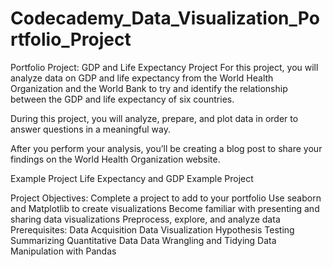 # Codecademy_Data_Visualization_Portfolio_Project
Portfolio Project: GDP and Life Expectancy Project
For this project, you will analyze data on GDP and life expectancy from the World Health Organization and the World Bank to try and identify the relationship between the GDP and life expectancy of six countries.

During this project, you will analyze, prepare, and plot data in order to answer questions in a meaningful way.

After you perform your analysis, you’ll be creating a blog post to share your findings on the World Health Organization website.

Example Project
Life Expectancy and GDP Example Project

Project Objectives:
Complete a project to add to your portfolio
Use seaborn and Matplotlib to create visualizations
Become familiar with presenting and sharing data visualizations
Preprocess, explore, and analyze data
Prerequisites:
Data Acquisition
Data Visualization
Hypothesis Testing
Summarizing Quantitative Data
Data Wrangling and Tidying
Data Manipulation with Pandas
